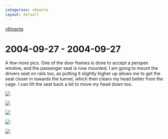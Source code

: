```yaml
---
categories: v6manta
layout: default
---
```


[v6manta](/v6manta)

# 2004-09-27 - 2004-09-27 
A few more pics. One of the door frames is done to accept a perspex window, and the passenger seat is now mounted. I am going to mount the drivers seat on rails too, as putting it slightly higher up allows me to get the seat closer in towards the tunnel, which then clears my head better from the cage. I can tilt the seat back a bit to move my head down too.

![](/img/v6manta/manta0060.jpg)

![](/img/v6manta/manta0061.jpg)

![](/img/v6manta/manta0062.jpg)

![](/img/v6manta/manta0063.jpg)

![](/img/v6manta/manta0064.jpg)